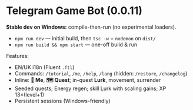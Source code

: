 # Telegram Game Bot (0.0.11)

**Stable dev on Windows:** compile-then-run (no experimental loaders).
- `npm run dev` — initial build, then `tsc -w` + `nodemon` on `dist/`
- `npm run build && npm start` — one-off build & run

Features:
- EN/UK i18n (Fluent `.ftl`)
- Commands: `/tutorial`, `/me`, `/help`, `/lang` (hidden: `/restore`, `/changelog`)
- Inline: **🧙 Me**, **🗺 Quest**; in-quest **Lurk**, movement, surrender
- Seeded quests; Energy regen; skill Lurk with scaling gains; XP 13×(level+1)
- Persistent sessions (Windows-friendly)

